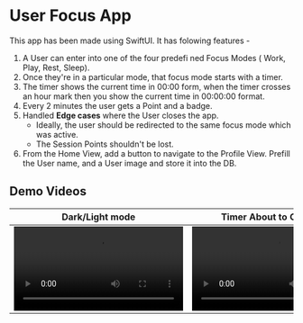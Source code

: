 # User Focus App 
This app has been made using SwiftUI. It has folowing features -
1. A User can enter into one of the four predefi ned Focus Modes ( Work, Play, Rest, Sleep).
2. Once they're in a particular mode, that focus mode starts with a timer.
3. The timer shows the current time in 00:00 form, when the timer crosses an hour mark then you show the current time in 00:00:00 format.
4. Every 2 minutes the user gets a Point and a badge.
5. Handled **Edge cases** where the User closes the app. 
   * Ideally, the user should be redirected to the same focus mode which was active. 
   * The Session Points shouldn't be lost. 
6. From the Home View, add a button to navigate to the Profile View. 
   Prefill the User name, and a User image and store it into the DB. 

## Demo Videos
| Dark/Light mode  | Timer About to Complete |
| ------------- | ------------- |
|<video src="https://github.com/user-attachments/assets/932ecff5-3293-44e0-81a0-f5867d901be8">|<video src="https://github.com/user-attachments/assets/5d4ab156-2a91-4753-920b-088c7f283d8b">|
